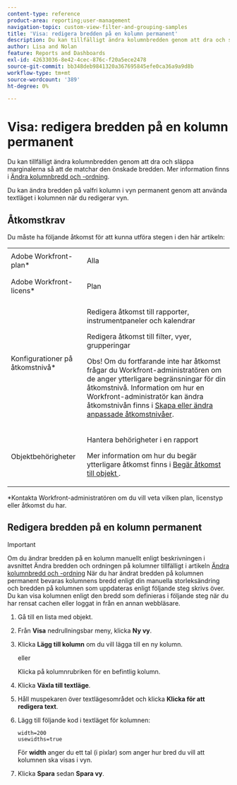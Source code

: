 ```yaml
---
content-type: reference
product-area: reporting;user-management
navigation-topic: custom-view-filter-and-grouping-samples
title: 'Visa: redigera bredden på en kolumn permanent'
description: Du kan tillfälligt ändra kolumnbredden genom att dra och släppa marginalerna så att de matchar den önskade bredden. Mer information finns i Ändra kolumnbredd och -ordning.
author: Lisa and Nolan
feature: Reports and Dashboards
exl-id: 42633036-8e42-4cec-876c-f20a5ece2478
source-git-commit: bb348deb9841320a367695845efe0ca36a9a9d8b
workflow-type: tm+mt
source-wordcount: '389'
ht-degree: 0%

---
```


# Visa: redigera bredden på en kolumn permanent

Du kan tillfälligt ändra kolumnbredden genom att dra och släppa marginalerna så att de matchar den önskade bredden. Mer information finns i [Ändra kolumnbredd och -ordning](../../../reports-and-dashboards/reports/reporting-elements/modify-column-width-order.md).

Du kan ändra bredden på valfri kolumn i vyn permanent genom att använda textläget i kolumnen när du redigerar vyn.

## Åtkomstkrav

Du måste ha följande åtkomst för att kunna utföra stegen i den här artikeln:

<table style="table-layout:auto"> 
 <col> 
 <col> 
 <tbody> 
  <tr> 
   <td role="rowheader">Adobe Workfront-plan*</td> 
   <td> <p>Alla</p> </td> 
  </tr> 
  <tr> 
   <td role="rowheader">Adobe Workfront-licens*</td> 
   <td> <p>Plan </p> </td> 
  </tr> 
  <tr> 
   <td role="rowheader">Konfigurationer på åtkomstnivå*</td> 
   <td> <p>Redigera åtkomst till rapporter, instrumentpaneler och kalendrar</p> <p>Redigera åtkomst till filter, vyer, grupperingar</p> <p>Obs! Om du fortfarande inte har åtkomst frågar du Workfront-administratören om de anger ytterligare begränsningar för din åtkomstnivå. Information om hur en Workfront-administratör kan ändra åtkomstnivån finns i <a href="../../../administration-and-setup/add-users/configure-and-grant-access/create-modify-access-levels.md" class="MCXref xref">Skapa eller ändra anpassade åtkomstnivåer</a>.</p> </td> 
  </tr> 
  <tr> 
   <td role="rowheader">Objektbehörigheter</td> 
   <td> <p>Hantera behörigheter i en rapport</p> <p>Mer information om hur du begär ytterligare åtkomst finns i <a href="../../../workfront-basics/grant-and-request-access-to-objects/request-access.md" class="MCXref xref">Begär åtkomst till objekt </a>.</p> </td> 
  </tr> 
 </tbody> 
</table>

&#42;Kontakta Workfront-administratören om du vill veta vilken plan, licenstyp eller åtkomst du har.

## Redigera bredden på en kolumn permanent

>[!IMPORTANT]
>
>Om du ändrar bredden på en kolumn manuellt enligt beskrivningen i avsnittet Ändra bredden och ordningen på kolumner tillfälligt i artikeln [Ändra kolumnbredd och -ordning](../../../reports-and-dashboards/reports/reporting-elements/modify-column-width-order.md) När du har ändrat bredden på kolumnen permanent bevaras kolumnens bredd enligt din manuella storleksändring och bredden på kolumnen som uppdateras enligt följande steg skrivs över. Du kan visa kolumnen enligt den bredd som definieras i följande steg när du har rensat cachen eller loggat in från en annan webbläsare.

1. Gå till en lista med objekt.
1. Från **Visa** nedrullningsbar meny, klicka **Ny vy**.

1. Klicka **Lägg till kolumn** om du vill lägga till en ny kolumn.

   eller

   Klicka på kolumnrubriken för en befintlig kolumn.

1. Klicka **Växla till textläge**.
1. Håll muspekaren över textlägesområdet och klicka **Klicka för att redigera text**.
1. Lägg till följande kod i textläget för kolumnen:

   ```
   width=200
   usewidths=true
   ```

   För **width** anger du ett tal (i pixlar) som anger hur bred du vill att kolumnen ska visas i vyn.

1. Klicka **Spara** sedan **Spara vy**.
